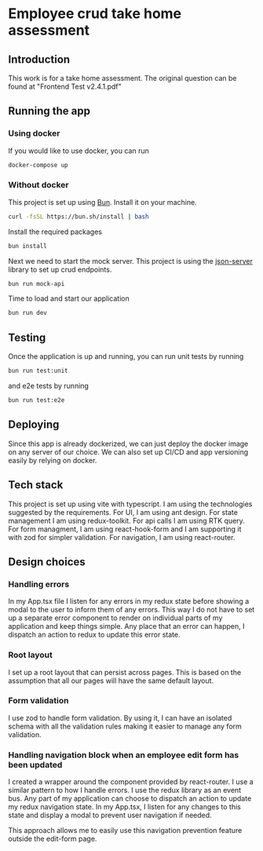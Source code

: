 # Employee crud take home assessment

## Introduction

This work is for a take home assessment. The original question can be found at "Frontend Test v2.4.1.pdf"

## Running the app

### Using docker

If you would like to use docker, you can run

```bash
docker-compose up
```

### Without docker

This project is set up using [Bun](https://bun.sh/). Install it on your machine.

```bash
curl -fsSL https://bun.sh/install | bash
```

Install the required packages

```bash
bun install
```

Next we need to start the mock server. This project is using the [json-server](https://github.com/typicode/json-server) library to set up crud endpoints.

```bash
bun run mock-api
```

Time to load and start our application

```bash
bun run dev
```

## Testing

Once the application is up and running, you can run unit tests by running

```bash
bun run test:unit
```

and e2e tests by running

```bash
bun run test:e2e
```

## Deploying

Since this app is already dockerized, we can just deploy the docker image on any server of our choice. We can also set up CI/CD and app versioning easily by relying on docker.

## Tech stack

This project is set up using vite with typescript. I am using the technologies suggested by the requirements.
For UI, I am using ant design. For state management I am using redux-toolkit. For api calls I am using RTK query. For form managment, I am using react-hook-form and I am supporting it with zod for simpler validation. For navigation, I am using react-router.

## Design choices

### Handling errors

In my App.tsx file I listen for any errors in my redux state before showing a modal to the user to inform them of any errors. This way I do not have to set up a separate error component to render on individual parts of my application and keep things simple. Any place that an error can happen, I dispatch an action to redux to update this error state.

### Root layout

I set up a root layout that can persist across pages. This is based on the assumption that all our pages will have the same default layout.

### Form validation

I use zod to handle form validation. By using it, I can have an isolated schema with all the validation rules making it easier to manage any form validation.

### Handling navigation block when an employee edit form has been updated

I created a wrapper around the <Link> component provided by react-router. I use a similar pattern to how I handle errors. I use the redux library as an event bus. Any part of my application can choose to dispatch an action to update my redux navigation state. In my App.tsx, I listen for any changes to this state and display a modal to prevent user navigation if needed.

This approach allows me to easily use this navigation prevention feature outside the edit-form page.
